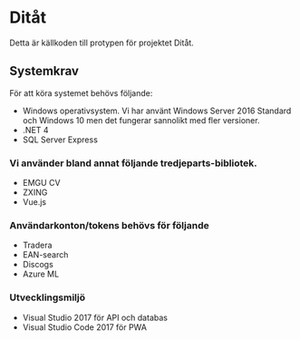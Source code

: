 # Ditåt
Detta är källkoden till protypen för projektet Ditåt.

## Systemkrav
För att köra systemet behövs följande:
*	Windows operativsystem. Vi har använt Windows Server 2016 Standard och Windows 10 men det fungerar sannolikt med fler versioner.
*	.NET 4
*	SQL Server Express

### Vi använder bland annat följande tredjeparts-bibliotek. 
*	EMGU CV
*	ZXING
*	Vue.js

### Användarkonton/tokens behövs för följande
*	Tradera
*	EAN-search
*	Discogs
*	Azure ML

### Utvecklingsmiljö
*	Visual Studio 2017 för API och databas
*	Visual Studio Code 2017 för PWA

